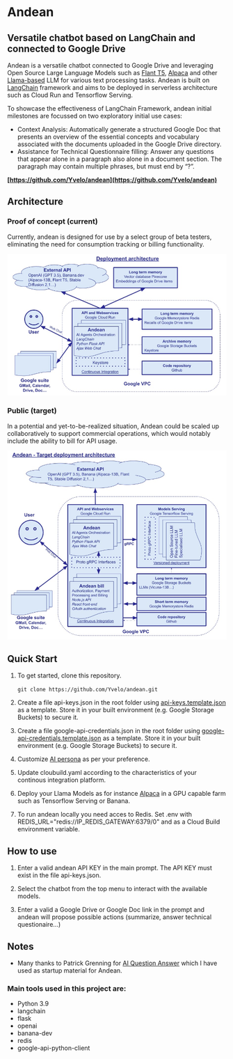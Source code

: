 # Andean
## Versatile chatbot based on LangChain and connected to Google Drive

Andean is a versatile chatbot connected to Google Drive and leveraging Open Source Large Language Models such as [Flant T5](https://huggingface.co/docs/transformers/model_doc/t5), [Alpaca](https://crfm.stanford.edu/2023/03/13/alpaca.html) and other [Llama-based](https://github.com/facebookresearch/llama) LLM for various text processing tasks. Andean is built on [LangChain](https://python.langchain.com/) framework and aims to be deployed in serverless architecture such as Cloud Run and Tensorflow Serving. 

To showcase the effectiveness of LangChain Framework, andean initial milestones are focussed on two exploratory initial use cases:

- Context Analysis: Automatically generate a structured Google Doc that presents an overview of the essential concepts and vocabulary associated with the documents uploaded in the Google Drive directory.
- Assistance for Technical Questionnaire filling: Answer any questions that appear alone in a paragraph also alone in a document section. The paragraph may contain multiple phrases, but must end by “?”.

**[https://github.com/Yvelo/andean](https://github.com/Yvelo/andean)**

## Architecture
### Proof of concept (current)
Currently, andean is designed for use by a select group of beta testers, eliminating the need for consumption tracking or billing functionality. 

![Proof of Concept architecture](/app/static/img/proof_of_concept_architecture.jpg "Proof of Concept architecture")
### Public (target)
In a potential and yet-to-be-realized situation, Andean could be scaled up collaboratively to support commercial operations, which would notably include the ability to bill for API usage.

![Target architecture](/app/static/img/target_architecture.jpg "Target architecture")

## Quick Start

1) To get started, clone this repository.

   `git clone https://github.com/Yvelo/andean.git`

2) Create a file api-keys.json in the root folder using [api-keys.template.json](api-keys.template.json) as a template. Store it in your built environment (e.g. Google Storage Buckets) to secure it.

2) Create a file google-api-credentials.json in the root folder using [google-api-credentials.template.json](google-api-credentials.template.json) as a template. Store it in your built environment (e.g. Google Storage Buckets) to secure it.

5) Customize [AI persona](/app/static/ai_persona.json) as per your preference.

3) Update cloubuild.yaml according to the characteristics of your continous integration platform.

4) Deploy your Llama Models as for instance [Alpaca](https://crfm.stanford.edu/2023/03/13/alpaca.html) in a GPU capable farm such as Tensorflow Serving or Banana.

6) To run andean locally you need acces to Redis. Set .env with REDIS_URL="redis://IP_REDIS_GATEWAY:6379/0" and as a Cloud Build environment variable.

## How to use

1) Enter a valid andean API KEY in the main prompt. The API KEY must exist in the file api-keys.json.

2) Select the chatbot from the top menu to interact with the available models.

3) Enter a valid a Google Drive or Google Doc link in the prompt and andean will propose possible actions (summarize, answer technical questionaire...)

## Notes

* Many thanks to Patrick Grenning for [AI Question Answer](https://github.com/pgrennin/ai_question_answer_web_template) which I have used as startup material for Andean.


### Main tools used in this project are:

- Python 3.9
- langchain
- flask
- openai
- banana-dev
- redis
- google-api-python-client
